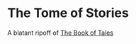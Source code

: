 # The Tome of Stories

A blatant ripoff of [The Book of Tales](https://github.com/ianthehenry/tales)
